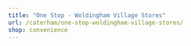 ```yaml
---
title: "One Stop - Woldingham Village Stores"
url: /caterham/one-stop-woldingham-village-stores/
shop: convenience
---
```

